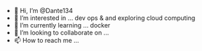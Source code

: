 - 👋 Hi, I’m @Dante134
- 👀 I’m interested in ... dev ops & and exploring cloud computing
- 🌱 I’m currently learning ... docker
- 💞️ I’m looking to collaborate on ...
- 📫 How to reach me ...

<!---
Dante134/Dante134 is a ✨ special ✨ repository because its `README.md` (this file) appears on your GitHub profile.
You can click the Preview link to take a look at your changes.
--->
